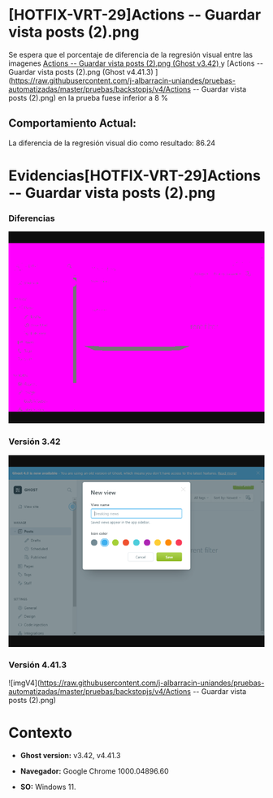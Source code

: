 # [HOTFIX-VRT-29]Actions -- Guardar vista posts (2).png

Se espera que el porcentaje de diferencia de la regresión visual entre las imagenes [Actions -- Guardar vista posts (2).png (Ghost v3.42) ](https://raw.githubusercontent.com/j-albarracin-uniandes/pruebas-automatizadas/master/pruebas/backstopjs/backstop_data/bitmaps_reference/host_Actions_--_Guardar_vista_posts_2png_0_document_0_default.png) y [Actions -- Guardar vista posts (2).png (Ghost v4.41.3) ](https://raw.githubusercontent.com/j-albarracin-uniandes/pruebas-automatizadas/master/pruebas/backstopjs/v4/Actions -- Guardar vista posts (2).png)  en la prueba fuese inferior a 8 %

## Comportamiento Actual:

La diferencia de la regresión visual dio como resultado: 86.24

# Evidencias[HOTFIX-VRT-29]Actions -- Guardar vista posts (2).png

### Diferencias 

![tmgDiff](https://raw.githubusercontent.com/j-albarracin-uniandes/pruebas-automatizadas/master/pruebas/backstopjs/backstop_data/bitmaps_test/20220513-141203/failed_diff_host_Actions_--_Guardar_vista_posts_2png_0_document_0_default.png)

### Versión 3.42

![imgV3](https://raw.githubusercontent.com/j-albarracin-uniandes/pruebas-automatizadas/master/pruebas/backstopjs/backstop_data/bitmaps_reference/host_Actions_--_Guardar_vista_posts_2png_0_document_0_default.png)

### Versión 4.41.3

![imgV4](https://raw.githubusercontent.com/j-albarracin-uniandes/pruebas-automatizadas/master/pruebas/backstopjs/v4/Actions -- Guardar vista posts (2).png)

# Contexto

+ **Ghost version:** v3.42, v4.41.3

+ **Navegador:** Google Chrome 1000.04896.60

+ **SO:** Windows 11.

